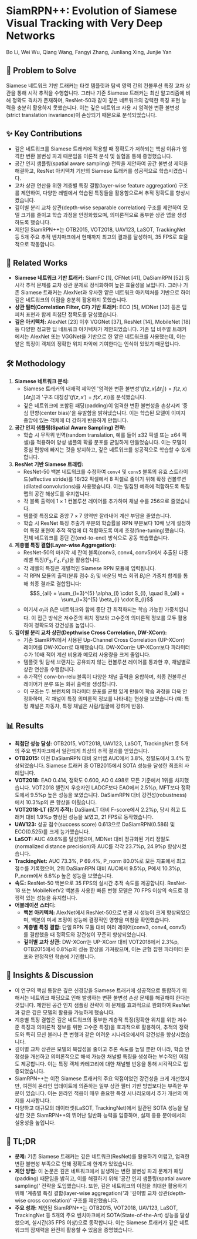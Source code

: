 # SiamRPN++: Evolution of Siamese Visual Tracking with Very Deep Networks

Bo Li, Wei Wu, Qiang Wang, Fangyi Zhang, Junliang Xing, Junjie Yan

## 🧩 Problem to Solve

Siamese 네트워크 기반 트래커는 타겟 템플릿과 탐색 영역 간의 컨볼루션 특징 교차 상관을 통해 시각 추적을 수행합니다. 그러나 기존 Siamese 트래커는 최신 알고리즘에 비해 정확도 격차가 존재하며, ResNet-50과 같이 깊은 네트워크의 강력한 특징 표현 능력을 충분히 활용하지 못했습니다. 이는 깊은 네트워크 사용 시 엄격한 변환 불변성(strict translation invariance)이 손상되기 때문으로 분석되었습니다.

## ✨ Key Contributions

- 깊은 네트워크를 Siamese 트래커에 적용할 때 정확도가 저하되는 핵심 이유가 엄격한 변환 불변성 파괴 때문임을 이론적 분석 및 실험을 통해 증명했습니다.
- 공간 인지 샘플링(spatial aware sampling) 전략을 제안하여 공간 불변성 제약을 해결하고, ResNet 아키텍처 기반의 Siamese 트래커를 성공적으로 학습시켰습니다.
- 교차 상관 연산을 위한 계층별 특징 결합(layer-wise feature aggregation) 구조를 제안하여, 다양한 레벨에서 학습된 특징들을 활용함으로써 추적 정확도를 향상시켰습니다.
- 깊이별 분리 교차 상관(depth-wise separable correlation) 구조를 제안하여 모델 크기를 줄이고 학습 과정을 안정화했으며, 의미론적으로 풍부한 상관 맵을 생성하도록 했습니다.
- 제안된 SiamRPN++는 OTB2015, VOT2018, UAV123, LaSOT, TrackingNet 등 5개 주요 추적 벤치마크에서 현재까지 최고의 결과를 달성하며, 35 FPS로 효율적으로 작동합니다.

## 📎 Related Works

- **Siamese 네트워크 기반 트래커:** SiamFC [1], CFNet [41], DaSiamRPN [52] 등 시각 추적 문제를 교차 상관 문제로 정식화하여 높은 효율성을 보입니다. 그러나 기존 Siamese 트래커는 AlexNet과 유사한 얕은 네트워크 아키텍처를 기반으로 하여 깊은 네트워크의 이점을 충분히 활용하지 못했습니다.
- **상관 필터(Correlation Filter, CF) 기반 트래커:** ECO [5], MDNet [32] 등은 딥 피처 표현과 함께 최첨단 정확도를 달성했습니다.
- **깊은 아키텍처:** AlexNet [23] 이후 VGGNet [37], ResNet [14], MobileNet [18] 등 다양한 정교한 딥 네트워크 아키텍처가 제안되었습니다. 기존 딥 비주얼 트래커에서는 AlexNet 또는 VGGNet을 기반으로 한 얕은 네트워크를 사용했는데, 이는 얕은 특징이 객체의 정확한 위치 파악에 기여한다는 인식이 있었기 때문입니다.

## 🛠️ Methodology

1. **Siamese 네트워크 분석:**
   - Siamese 트래커의 내재적 제약인 '엄격한 변환 불변성'($f(z,x[\Delta\tau_{j}]) = f(z,x)[\Delta\tau_{j}]$)과 '구조 대칭성'($f(z,x') = f(x',z)$)을 분석했습니다.
   - 깊은 네트워크에 포함된 패딩(padding)이 엄격한 변환 불변성을 손상시켜 '중심 편향(center bias)'을 유발함을 밝혀냈습니다. 이는 학습된 모델이 이미지 중앙에 있는 객체에 더 강하게 반응하게 만듭니다.
2. **공간 인지 샘플링(Spatial Aware Sampling) 전략:**
   - 학습 시 무작위 번역(random translation, 예를 들어 $\pm 32$ 픽셀 또는 $\pm 64$ 픽셀)을 적용하여 양성 샘플의 확률 분포를 균일하게 만들었습니다. 이는 모델이 중심 편향에 빠지는 것을 방지하고, 깊은 네트워크를 성공적으로 학습할 수 있게 합니다.
3. **ResNet 기반 Siamese 트래킹:**
   - ResNet-50 백본 네트워크를 수정하여 `conv4` 및 `conv5` 블록의 유효 스트라이드(effective stride)를 16/32 픽셀에서 8 픽셀로 줄이기 위해 확장 컨볼루션(dilated convolutions)을 사용했습니다. 이는 밀집된 예측에 적합하도록 특징 맵의 공간 해상도를 유지합니다.
   - 각 블록 출력에 $1 \times 1$ 컨볼루션 레이어를 추가하여 채널 수를 256으로 줄였습니다.
   - 템플릿 특징으로 중앙 $7 \times 7$ 영역만 잘라내어 계산 부담을 줄였습니다.
   - 학습 시 ResNet 특징 추출기 부분의 학습률을 RPN 부분보다 10배 낮게 설정하여 특징 표현이 추적 작업에 더 적합하도록 미세 조정(fine-tuning)했습니다. 전체 네트워크를 종단 간(end-to-end) 방식으로 공동 학습했습니다.
4. **계층별 특징 결합(Layer-wise Aggregation):**
   - ResNet-50의 마지막 세 잔여 블록(conv3, conv4, conv5)에서 추출된 다중 레벨 특징($F_{3}, F_{4}, F_{5}$)을 활용합니다.
   - 각 레벨의 특징은 개별적인 Siamese RPN 모듈에 입력됩니다.
   - 각 RPN 모듈의 출력(분류 점수 $S_{l}$ 및 바운딩 박스 회귀 $B_{l}$)은 가중치 합계를 통해 최종 결과로 결합됩니다:
     $$S_{all} = \sum_{l=3}^{5} \alpha_{l} \cdot S_{l}, \quad B_{all} = \sum_{l=3}^{5} \beta_{l} \cdot B_{l}$$
   - 여기서 $\alpha_{l}$과 $\beta_{l}$은 네트워크와 함께 종단 간 최적화되는 학습 가능한 가중치입니다. 이 접근 방식은 저수준의 위치 정보와 고수준의 의미론적 정보를 모두 활용하여 정확도와 강건성을 높입니다.
5. **깊이별 분리 교차 상관(Depthwise Cross Correlation, DW-XCorr):**
   - 기존 SiamRPN에서 사용된 Up-Channel Cross Correlation (UP-XCorr) 레이어를 DW-XCorr로 대체했습니다. DW-XCorr는 UP-XCorr보다 파라미터 수가 10배 적어 계산 비용과 메모리 사용량을 크게 줄입니다.
   - 템플릿 및 탐색 브랜치는 공유되지 않는 컨볼루션 레이어를 통과한 후, 채널별로 상관 연산을 수행합니다.
   - 추가적인 conv-bn-relu 블록이 다양한 채널 출력을 융합하며, 최종 컨볼루션 레이어가 분류 또는 회귀 출력을 생성합니다.
   - 이 구조는 두 브랜치의 파라미터 분포를 균형 있게 만들어 학습 과정을 더욱 안정화하며, 각 채널이 특정 의미론적 정보를 나타내는 현상을 보였습니다 (예: 특정 채널은 자동차, 특정 채널은 사람/얼굴에 강하게 반응).

## 📊 Results

- **최첨단 성능 달성:** OTB2015, VOT2018, UAV123, LaSOT, TrackingNet 등 5개의 주요 벤치마크에서 일관되게 최상의 추적 결과를 얻었습니다.
- **OTB2015:** 이전 DaSiamRPN 대비 오버랩 AUC에서 3.8%, 정밀도에서 3.4% 향상되었습니다. Siamese 트래커 중 OTB2015에서 SOTA 성능을 달성한 최초의 사례입니다.
- **VOT2018:** EAO 0.414, 정확도 0.600, AO 0.498로 모든 기준에서 1위를 차지했습니다. VOT2018 챌린지 우승자인 LADCF보다 EAO에서 2.5%p, MFT보다 정확도에서 9.5%p 높은 성능을 보였습니다. DaSiamRPN 대비 강건성(robustness)에서 10.3%p의 큰 향상을 이뤘습니다.
- **VOT2018-LT (장기 추적):** DaSiamLT 대비 F-score에서 2.2%p, 당시 최고 트래커 대비 1.9%p 향상된 성능을 보였고, 21 FPS로 동작했습니다.
- **UAV123:** 성공 점수(success score) 0.613으로 DaSiamRPN(0.586) 및 ECO(0.525)를 크게 능가했습니다.
- **LaSOT:** AUC 49.6%를 달성했으며, MDNet 대비 정규화된 거리 정밀도(normalized distance precision)와 AUC를 각각 23.7%p, 24.9%p 향상시켰습니다.
- **TrackingNet:** AUC 73.3%, P 69.4%, P_norm 80.0%로 모든 지표에서 최고 점수를 기록했으며, 2위 DaSiamRPN 대비 AUC에서 9.5%p, P에서 10.3%p, P_norm에서 6.6%p 높은 성능을 보였습니다.
- **속도:** ResNet-50 백본으로 35 FPS의 실시간 추적 속도를 제공합니다. ResNet-18 또는 MobileNetV2 백본을 사용한 빠른 변형 모델은 70 FPS 이상의 속도로 경쟁력 있는 성능을 유지합니다.
- **어블레이션 스터디:**
  - **백본 아키텍처:** AlexNet에서 ResNet-50으로 변경 시 성능이 크게 향상되었으며, 백본의 미세 조정이 성능에 결정적인 영향을 미침을 확인했습니다.
  - **계층별 특징 결합:** 단일 RPN 모듈 대비 여러 레이어(conv3, conv4, conv5)를 결합했을 때 정확도와 강건성이 꾸준히 향상되었습니다.
  - **깊이별 교차 상관:** DW-XCorr는 UP-XCorr 대비 VOT2018에서 2.3%p, OTB2015에서 0.8%p의 성능 향상을 가져왔으며, 이는 균형 잡힌 파라미터 분포와 안정적인 학습에 기인합니다.

## 🧠 Insights & Discussion

- 이 연구의 핵심 통찰은 깊은 신경망을 Siamese 트래커에 성공적으로 통합하기 위해서는 네트워크 패딩으로 인해 발생하는 변환 불변성 손상 문제를 해결해야 한다는 것입니다. 제안된 공간 인지 샘플링 전략이 이 문제를 효과적으로 완화하여 ResNet과 같은 깊은 모델의 활용을 가능하게 했습니다.
- 계층별 특징 결합은 깊은 네트워크의 풍부한 계층적 특징(정확한 위치를 위한 저수준 특징과 의미론적 정보를 위한 고수준 특징)을 효과적으로 활용하여, 추적의 정확도와 특히 모션 블러나 큰 변형과 같은 어려운 시나리오에서의 강건성을 향상시켰습니다.
- 깊이별 교차 상관은 모델의 복잡성을 줄이고 추론 속도를 높일 뿐만 아니라, 학습 안정성을 개선하고 의미론적으로 해석 가능한 채널별 특징을 생성하는 부수적인 이점도 제공합니다. 이는 특정 객체 카테고리에 대한 채널별 반응을 통해 시각적으로 입증되었습니다.
- SiamRPN++는 이전 Siamese 트래커의 주요 약점이었던 강건성을 크게 개선했지만, 여전히 온라인 업데이트에 의존하는 일부 상관 필터 기반 방법보다는 부족한 부분이 있습니다. 이는 온라인 적응이 매우 중요한 특정 시나리오에서 추가 개선의 여지를 시사합니다.
- 다양하고 대규모의 데이터셋(LaSOT, TrackingNet)에서 일관된 SOTA 성능을 달성한 것은 SiamRPN++의 뛰어난 일반화 능력을 입증하며, 실제 응용 분야에서의 실용성을 높입니다.

## 📌 TL;DR

- **문제:** 기존 Siamese 트래커는 깊은 네트워크(ResNet)를 활용하기 어렵고, 엄격한 변환 불변성 부족으로 인해 정확도에 한계가 있었습니다.
- **제안 방법:** 이 논문은 깊은 네트워크에서 발생하는 변환 불변성 파괴 문제가 패딩(padding) 때문임을 밝히고, 이를 해결하기 위해 '공간 인지 샘플링(spatial aware sampling)' 전략을 도입했습니다. 또한, 깊은 네트워크의 이점을 최대한 활용하기 위해 '계층별 특징 결합(layer-wise aggregation)'과 '깊이별 교차 상관(depth-wise cross correlation)' 구조를 제안했습니다.
- **주요 성과:** 제안된 SiamRPN++는 OTB2015, VOT2018, UAV123, LaSOT, TrackingNet 등 5개의 주요 벤치마크에서 SOTA(State-of-the-Art) 성능을 달성했으며, 실시간(35 FPS 이상)으로 동작합니다. 이는 Siamese 트래커가 깊은 네트워크의 잠재력을 완전히 활용할 수 있음을 증명했습니다.
